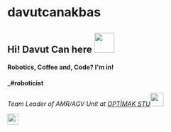 # davutcanakbas

## Hi! Davut Can here <img src="https://media.tenor.com/images/fe6ba816516dec7dcf217454510bdecb/tenor.gif" width="45">

#### Robotics, Coffee and, Code? I'm in!

**_\#roboticist**

_Team Leader of AMR/AGV Unit at [OPTİMAK STU](https://www.linkedin.com/company/optimak-stu/)_<img src="https://media.giphy.com/media/WUlplcMpOCEmTGBtBW/giphy.gif" width="30"><br>


<div>
    <a href="https://github.com/davutcanakbas">
        <img height="25" src="https://img.shields.io/github/followers/davutcanakbas?label=follow&style=social">
    </a>
</div><br><br>


<!--

<p align="center" justify="center">
  <a href="https://github.com/davutcanakbas/github-readme-stats" target="_blank" justify="center">
    <img align="center" src="https://github-readme-stats.vercel.app/api?username=davutcanakbas&title_color=2e2e2e&show_icons=true&hide=issues&include_all_commits=true"/>
    <img align="center" src="https://github-readme-stats.vercel.app/api/top-langs/?username=davutcanakbas&title_color=2e2e2e&layout=compact" />
  </a>
</p>


<p align="center">
  <a href="https://github.com/ryo-ma/github-profile-trophy" target="_blank">
    <img src="https://github-profile-trophy.vercel.app/?username=davutcanakbas&theme=gruvbox"/>
  </a>
</p>
-->
